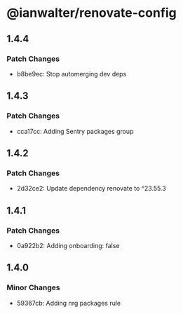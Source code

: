 # @ianwalter/renovate-config

## 1.4.4

### Patch Changes

- b8be9ec: Stop automerging dev deps

## 1.4.3

### Patch Changes

- cca17cc: Adding Sentry packages group

## 1.4.2

### Patch Changes

- 2d32ce2: Update dependency renovate to ^23.55.3

## 1.4.1

### Patch Changes

- 0a922b2: Adding onboarding: false

## 1.4.0

### Minor Changes

- 59367cb: Adding nrg packages rule
